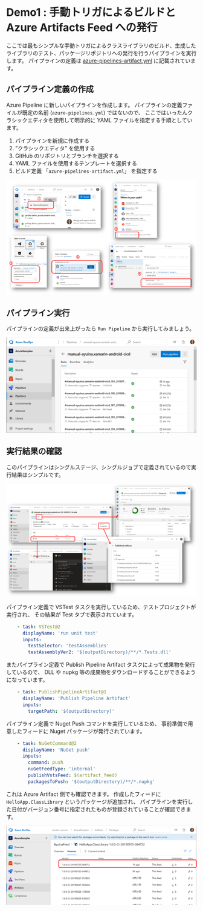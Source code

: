 # Demo1 : 手動トリガによるビルドと Azure Artifacts Feed への発行

ここでは最もシンプルな手動トリガによるクラスライブラリのビルド、生成したライブラリのテスト、パッケージリポジトリへの発行を行うパイプラインを実行します。
パイプラインの定義は [azure-pipelines-artifact.yml](../azure-pipelines-artifact.yml) に記載されています。

## パイプライン定義の作成

Azure Pipeline に新しいパイプラインを作成します。
パイプラインの定義ファイルが既定の名前 (`azure-pipelines.yml`) ではないので、
ここではいったんクラシックエディタを使用して明示的に YAML ファイルを指定する手順としています。

1. パイプラインを新規に作成する
1. ”クラシックエディタ” を使用する
1. GitHub のリポジトリとブランチを選択する
1. YAML ファイルを使用するテンプレートを選択する
1. ビルド定義 「`azure-pipelines-artifact.yml`」 を指定する

![ビルド定義の作成](./demo1-create-build-pipeline.png)

## パイプライン実行

パイプラインの定義が出来上がったら `Run Pipeline` から実行してみましょう。

![パイプライン実行](./demo1-run-pipeline.png)

## 実行結果の確認

このパイプラインはシングルステージ、シングルジョブで定義されているので実行結果はシンプルです。

![パイプライン結果](./demo1-pipeline-result.png)

パイプライン定義で VSTest タスクを実行しているため、テストプロジェクトが実行され、
その結果が Test タブで表示されています。

```yaml
    - task: VSTest@2
      displayName: 'run unit test'
      inputs:
        testSelector: 'testAssemblies'
        testAssemblyVer2: '$(outputDirectory)/**/*.Tests.dll'

```

またパイプライン定義で Publish Pipeline Artifact タスクによって成果物を発行しているので、
DLL や nupkg 等の成果物をダウンロードすることができるようになっています。

```yaml
    - task: PublishPipelineArtifact@1
      displayName: 'Publish Pipeline Artifact'
      inputs:
        targetPath: '$(outputDirectory)'
```

パイプライン定義で Nuget Push コマンドを実行しているため、
事前準備で用意したフィードに Nuget パッケージが発行されています。

```yaml
    - task: NuGetCommand@2
      displayName: 'NuGet push'
      inputs:
        command: push
        nuGetFeedType: 'internal'
        publishVstsFeed: $(artifact_feed)
        packagesToPush: '$(outputDirectory)/**/*.nupkg'
```

これは Azure Artifact 側でも確認できます。
作成したフィードに `HelloApp.ClassLibrary` というパッケージが追加され、
パイプラインを実行した日付がバージョン番号に指定されたものが登録されていることが確認できます。

![フィード](./demo1-published-artifact-feed.png)


